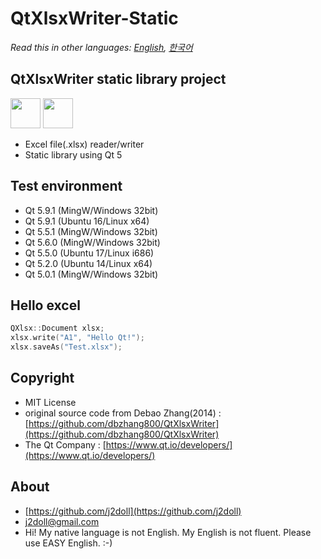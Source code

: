 # QtXlsxWriter-Static

*Read this in other languages: [English](README.md), [한국어](README.ko.md)*

## QtXlsxWriter static library project

<img src="https://github.com/j2doll/j2doll-container/blob/master/images/qt-icon.png" width="48" height="48" /> <img src="https://github.com/j2doll/j2doll-container/blob/master/images/excel-icon.png" width="48" height="48" />

* Excel file(.xlsx) reader/writer
* Static library using Qt 5

## Test environment
* Qt 5.9.1 (MingW/Windows 32bit) 
* Qt 5.9.1 (Ubuntu 16/Linux x64) 
* Qt 5.5.1 (MingW/Windows 32bit)
* Qt 5.6.0 (MingW/Windows 32bit) 
* Qt 5.5.0 (Ubuntu 17/Linux i686)
* Qt 5.2.0 (Ubuntu 14/Linux x64)
* Qt 5.0.1 (MingW/Windows 32bit) 

## Hello excel
```cpp
QXlsx::Document xlsx;
xlsx.write("A1", "Hello Qt!");
xlsx.saveAs("Test.xlsx");
```

## Copyright
* MIT License
* original source code from Debao Zhang(2014) : [https://github.com/dbzhang800/QtXlsxWriter](https://github.com/dbzhang800/QtXlsxWriter)
* The Qt Company : 
   [https://www.qt.io/developers/](https://www.qt.io/developers/)
   
## About
* [https://github.com/j2doll](https://github.com/j2doll)
* [j2doll@gmail.com](mailto:j2doll@gmail.com)
* Hi! My native language is not English. My English is not fluent. Please use EASY English. :-) 




